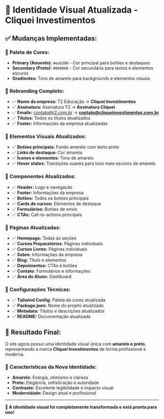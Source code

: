 # 🎨 Identidade Visual Atualizada - Cliquei Investimentos

## ✅ Mudanças Implementadas:

### 🎨 **Paleta de Cores:**
- **Primary (Amarelo):** `#eab308` - Cor principal para botões e destaques
- **Secondary (Preto):** `#000000` - Cor secundária para textos e elementos escuros
- **Gradientes:** Tons de amarelo para backgrounds e elementos visuais

### 🏢 **Rebranding Completo:**
- ✅ **Nome da empresa:** T2 Educação → **Cliquei Investimentos**
- ✅ **Assinatura:** Assinatura T2 → **Assinatura Cliquei**
- ✅ **Emails:** contato@t2.com.br → **contato@cliqueiinvestimentos.com.br**
- ✅ **Títulos:** Todos os títulos atualizados
- ✅ **Footer:** Informações da empresa atualizadas

### 🎯 **Elementos Visuais Atualizados:**
- ✅ **Botões principais:** Fundo amarelo com texto preto
- ✅ **Links de destaque:** Cor amarela
- ✅ **Ícones e elementos:** Tons de amarelo
- ✅ **Hover states:** Transições suaves para tons mais escuros de amarelo

### 📱 **Componentes Atualizados:**
- ✅ **Header:** Logo e navegação
- ✅ **Footer:** Informações da empresa
- ✅ **Botões:** Todos os botões principais
- ✅ **Cards de cursos:** Elementos de destaque
- ✅ **Formulários:** Botões de envio
- ✅ **CTAs:** Call-to-actions principais

### 📄 **Páginas Atualizadas:**
- ✅ **Homepage:** Todas as seções
- ✅ **Cursos Preparatórios:** Páginas individuais
- ✅ **Cursos Livres:** Páginas individuais
- ✅ **Sobre:** Informações da empresa
- ✅ **Blog:** Título e elementos
- ✅ **Depoimentos:** CTAs e botões
- ✅ **Contato:** Formulários e informações
- ✅ **Área do Aluno:** Dashboard

### 🔧 **Configurações Técnicas:**
- ✅ **Tailwind Config:** Paleta de cores atualizada
- ✅ **Package.json:** Nome do projeto atualizado
- ✅ **Metadata:** Títulos e descrições atualizados
- ✅ **README:** Documentação atualizada

## 🚀 **Resultado Final:**
O site agora possui uma identidade visual única com **amarelo e preto**, representando a marca **Cliquei Investimentos** de forma profissional e moderna.

### 🎨 **Características da Nova Identidade:**
- **Amarelo:** Energia, otimismo e clareza
- **Preto:** Elegância, sofisticação e autoridade
- **Contraste:** Excelente legibilidade e impacto visual
- **Modernidade:** Design atual e profissional

---

**🎊 A identidade visual foi completamente transformada e está pronta para uso!**
